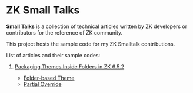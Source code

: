ZK Small Talks
==============

__Small Talks__ is a collection of technical articles written by ZK developers or contributors for the reference of ZK community.

This project hosts the sample code for my ZK Smalltalk contributions.

List of articles and their sample codes:

1. [Packaging Themes Inside Folders in ZK 6.5.2][1]

	* [Folder-based Theme][2]
	* [Partial Override][3]

[1]: http://books.zkoss.org/wiki/Small%20Talks/2013/January/Packaging%20Themes%20Inside%20Folders%20in%20ZK%206.5.2 "Packaging Themes Inside Folders in ZK 6.5.2"

[2]: https://github.com/leeyt/ZKSmalltalk/tree/master/zkfoldertheme "Folder-based Theme"

[3]: https://github.com/leeyt/ZKSmalltalk/tree/master/zkpartialoverride "Partial Override"
